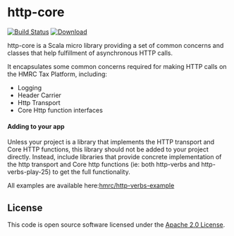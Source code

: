 http-core
==========

[![Build Status](https://travis-ci.org/hmrc/http-core.svg)](https://travis-ci.org/hmrc/http-core) [ ![Download](https://api.bintray.com/packages/hmrc/releases/http-core/images/download.svg) ](https://bintray.com/hmrc/releases/http-core/_latestVersion)

http-core is a Scala micro library providing a set of common concerns and classes that help fulfillment of asynchronous HTTP calls.

It encapsulates some common concerns required for making HTTP calls on the HMRC Tax Platform, including:
* Logging
* Header Carrier
* Http Transport
* Core Http function interfaces




#### Adding to your app

Unless your project is a library that implements the HTTP transport and Core HTTP functions, this library should not be added to your project directly.
  Instead, include libraries that provide concrete implementation of the http transport and Core http functions (ie: both http-verbs and http-verbs-play-25) to get the full functionality.


All examples are available here:[hmrc/http-verbs-example](https://github.com/hmrc/http-verbs-example)  

## License ##

This code is open source software licensed under the [Apache 2.0 License]("http://www.apache.org/licenses/LICENSE-2.0.html").
